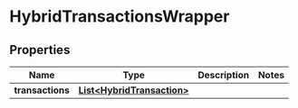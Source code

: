 
# HybridTransactionsWrapper

## Properties
Name | Type | Description | Notes
------------ | ------------- | ------------- | -------------
**transactions** | [**List&lt;HybridTransaction&gt;**](HybridTransaction.md) |  | 



